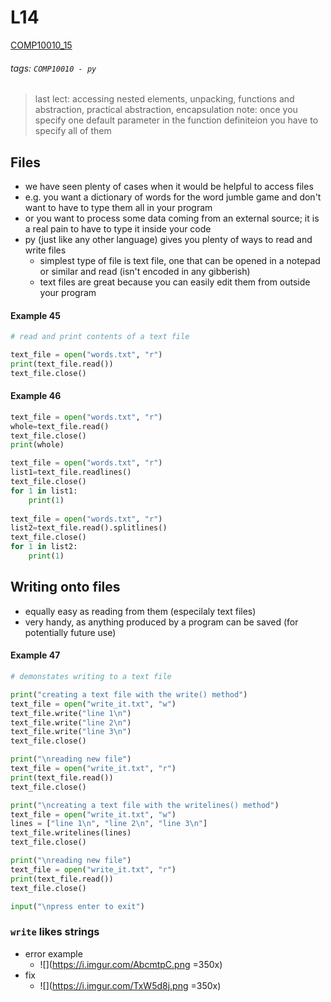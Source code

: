 # L14
[COMP10010_15](https://brightspace.ucd.ie/d2l/le/content/129818/viewContent/1703462/View)
###### tags: `COMP10010 - py`

> last lect: accessing nested elements, unpacking, functions and abstraction, practical abstraction, encapsulation
> note: once you specify one default parameter in the function definiteion you have to specify all of them

## Files
- we have seen plenty of cases when it would be helpful to access files
- e.g. you want a dictionary of words for the word jumble game and don't want to have to type them all in your program
- or you want to process some data coming from an external source; it is a real pain to have to type it inside your code
- py (just like any other language) gives you plenty of ways to read and write files
    - simplest type of file is text file, one that can be opened in a notepad or similar and read (isn't encoded in any gibberish)
    - text files are great because you can easily edit them from outside your program

#### Example 45
``` python
# read and print contents of a text file

text_file = open("words.txt", "r")
print(text_file.read())
text_file.close()
```

#### Example 46
``` python
text_file = open("words.txt", "r")
whole=text_file.read()
text_file.close()
print(whole)

text_file = open("words.txt", "r")
list1=text_file.readlines()
text_file.close()
for 1 in list1:
    print(1)
    
text_file = open("words.txt", "r")
list2=text_file.read().splitlines()
text_file.close()
for 1 in list2:
    print(1)
```

## Writing onto files
- equally easy as reading from them (especilaly text files)
- very handy, as anything produced by a program can be saved (for potentially future use)

#### Example 47
``` python
# demonstates writing to a text file

print("creating a text file with the write() method")
text_file = open("write_it.txt", "w")
text_file.write("line 1\n")
text_file.write("line 2\n")
text_file.write("line 3\n")
text_file.close()

print("\nreading new file")
text_file = open("write_it.txt", "r")
print(text_file.read())
text_file.close()

print("\ncreating a text file with the writelines() method")
text_file = open("write_it.txt", "w")
lines = ["line 1\n", "line 2\n", "line 3\n"]
text_file.writelines(lines)
text_file.close()

print("\nreading new file")
text_file = open("write_it.txt", "r")
print(text_file.read())
text_file.close()

input("\npress enter to exit")
```

### ```write``` likes strings
- error example
    - ![](https://i.imgur.com/AbcmtpC.png =350x)
- fix
    - ![](https://i.imgur.com/TxW5d8j.png =350x)





